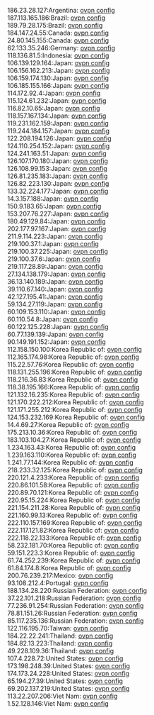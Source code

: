 186.23.28.127:Argentina: [ovpn config](vpn/186_23_28_127.ovpn)  
187.113.165.186:Brazil: [ovpn config](vpn/187_113_165_186.ovpn)  
189.79.28.175:Brazil: [ovpn config](vpn/189_79_28_175.ovpn)  
184.147.24.55:Canada: [ovpn config](vpn/184_147_24_55.ovpn)  
24.80.145.155:Canada: [ovpn config](vpn/24_80_145_155.ovpn)  
62.133.35.246:Germany: [ovpn config](vpn/62_133_35_246.ovpn)  
118.136.81.5:Indonesia: [ovpn config](vpn/118_136_81_5.ovpn)  
106.139.129.164:Japan: [ovpn config](vpn/106_139_129_164.ovpn)  
106.156.162.213:Japan: [ovpn config](vpn/106_156_162_213.ovpn)  
106.159.174.130:Japan: [ovpn config](vpn/106_159_174_130.ovpn)  
106.185.155.166:Japan: [ovpn config](vpn/106_185_155_166.ovpn)  
114.172.92.4:Japan: [ovpn config](vpn/114_172_92_4.ovpn)  
115.124.61.232:Japan: [ovpn config](vpn/115_124_61_232.ovpn)  
116.82.10.65:Japan: [ovpn config](vpn/116_82_10_65.ovpn)  
118.157.167.134:Japan: [ovpn config](vpn/118_157_167_134.ovpn)  
119.231.162.159:Japan: [ovpn config](vpn/119_231_162_159.ovpn)  
119.244.184.157:Japan: [ovpn config](vpn/119_244_184_157.ovpn)  
122.208.194.126:Japan: [ovpn config](vpn/122_208_194_126.ovpn)  
124.110.254.152:Japan: [ovpn config](vpn/124_110_254_152.ovpn)  
124.241.163.51:Japan: [ovpn config](vpn/124_241_163_51.ovpn)  
126.107.170.180:Japan: [ovpn config](vpn/126_107_170_180.ovpn)  
126.108.99.153:Japan: [ovpn config](vpn/126_108_99_153.ovpn)  
126.81.235.183:Japan: [ovpn config](vpn/126_81_235_183.ovpn)  
126.82.223.130:Japan: [ovpn config](vpn/126_82_223_130.ovpn)  
133.32.224.177:Japan: [ovpn config](vpn/133_32_224_177.ovpn)  
14.3.157.188:Japan: [ovpn config](vpn/14_3_157_188.ovpn)  
150.9.183.65:Japan: [ovpn config](vpn/150_9_183_65.ovpn)  
153.207.76.227:Japan: [ovpn config](vpn/153_207_76_227.ovpn)  
180.49.129.84:Japan: [ovpn config](vpn/180_49_129_84.ovpn)  
202.177.97.167:Japan: [ovpn config](vpn/202_177_97_167.ovpn)  
211.9.114.223:Japan: [ovpn config](vpn/211_9_114_223.ovpn)  
219.100.37.1:Japan: [ovpn config](vpn/219_100_37_1.ovpn)  
219.100.37.225:Japan: [ovpn config](vpn/219_100_37_225.ovpn)  
219.100.37.6:Japan: [ovpn config](vpn/219_100_37_6.ovpn)  
219.117.28.89:Japan: [ovpn config](vpn/219_117_28_89.ovpn)  
27.134.138.179:Japan: [ovpn config](vpn/27_134_138_179.ovpn)  
36.13.140.189:Japan: [ovpn config](vpn/36_13_140_189.ovpn)  
39.110.67.140:Japan: [ovpn config](vpn/39_110_67_140.ovpn)  
42.127.195.41:Japan: [ovpn config](vpn/42_127_195_41.ovpn)  
59.134.27.119:Japan: [ovpn config](vpn/59_134_27_119.ovpn)  
60.109.153.110:Japan: [ovpn config](vpn/60_109_153_110.ovpn)  
60.110.54.8:Japan: [ovpn config](vpn/60_110_54_8.ovpn)  
60.122.125.228:Japan: [ovpn config](vpn/60_122_125_228.ovpn)  
60.77.139.139:Japan: [ovpn config](vpn/60_77_139_139.ovpn)  
90.149.191.152:Japan: [ovpn config](vpn/90_149_191_152.ovpn)  
112.158.150.100:Korea Republic of: [ovpn config](vpn/112_158_150_100.ovpn)  
112.165.174.98:Korea Republic of: [ovpn config](vpn/112_165_174_98.ovpn)  
115.22.57.76:Korea Republic of: [ovpn config](vpn/115_22_57_76.ovpn)  
118.131.255.196:Korea Republic of: [ovpn config](vpn/118_131_255_196.ovpn)  
118.216.36.83:Korea Republic of: [ovpn config](vpn/118_216_36_83.ovpn)  
118.38.195.166:Korea Republic of: [ovpn config](vpn/118_38_195_166.ovpn)  
121.132.16.235:Korea Republic of: [ovpn config](vpn/121_132_16_235.ovpn)  
121.170.222.212:Korea Republic of: [ovpn config](vpn/121_170_222_212.ovpn)  
121.171.255.212:Korea Republic of: [ovpn config](vpn/121_171_255_212.ovpn)  
124.153.232.169:Korea Republic of: [ovpn config](vpn/124_153_232_169.ovpn)  
14.4.69.27:Korea Republic of: [ovpn config](vpn/14_4_69_27.ovpn)  
175.213.10.36:Korea Republic of: [ovpn config](vpn/175_213_10_36.ovpn)  
183.103.104.27:Korea Republic of: [ovpn config](vpn/183_103_104_27.ovpn)  
1.234.163.43:Korea Republic of: [ovpn config](vpn/1_234_163_43.ovpn)  
1.239.163.110:Korea Republic of: [ovpn config](vpn/1_239_163_110.ovpn)  
1.241.77.144:Korea Republic of: [ovpn config](vpn/1_241_77_144.ovpn)  
218.233.32.125:Korea Republic of: [ovpn config](vpn/218_233_32_125.ovpn)  
220.121.4.233:Korea Republic of: [ovpn config](vpn/220_121_4_233.ovpn)  
220.86.101.58:Korea Republic of: [ovpn config](vpn/220_86_101_58.ovpn)  
220.89.70.121:Korea Republic of: [ovpn config](vpn/220_89_70_121.ovpn)  
220.95.15.224:Korea Republic of: [ovpn config](vpn/220_95_15_224.ovpn)  
221.154.211.28:Korea Republic of: [ovpn config](vpn/221_154_211_28.ovpn)  
221.160.99.13:Korea Republic of: [ovpn config](vpn/221_160_99_13.ovpn)  
222.110.157.169:Korea Republic of: [ovpn config](vpn/222_110_157_169.ovpn)  
222.117.121.82:Korea Republic of: [ovpn config](vpn/222_117_121_82.ovpn)  
222.118.22.133:Korea Republic of: [ovpn config](vpn/222_118_22_133.ovpn)  
58.232.181.70:Korea Republic of: [ovpn config](vpn/58_232_181_70.ovpn)  
59.151.223.3:Korea Republic of: [ovpn config](vpn/59_151_223_3.ovpn)  
61.74.252.239:Korea Republic of: [ovpn config](vpn/61_74_252_239.ovpn)  
61.84.174.8:Korea Republic of: [ovpn config](vpn/61_84_174_8.ovpn)  
200.76.239.217:Mexico: [ovpn config](vpn/200_76_239_217.ovpn)  
93.108.212.4:Portugal: [ovpn config](vpn/93_108_212_4.ovpn)  
188.134.28.220:Russian Federation: [ovpn config](vpn/188_134_28_220.ovpn)  
37.22.101.218:Russian Federation: [ovpn config](vpn/37_22_101_218.ovpn)  
77.236.91.254:Russian Federation: [ovpn config](vpn/77_236_91_254.ovpn)  
78.81.151.26:Russian Federation: [ovpn config](vpn/78_81_151_26.ovpn)  
85.117.235.136:Russian Federation: [ovpn config](vpn/85_117_235_136.ovpn)  
122.116.195.70:Taiwan: [ovpn config](vpn/122_116_195_70.ovpn)  
184.22.22.241:Thailand: [ovpn config](vpn/184_22_22_241.ovpn)  
184.82.13.223:Thailand: [ovpn config](vpn/184_82_13_223.ovpn)  
49.228.109.36:Thailand: [ovpn config](vpn/49_228_109_36.ovpn)  
107.4.228.72:United States: [ovpn config](vpn/107_4_228_72.ovpn)  
173.198.248.39:United States: [ovpn config](vpn/173_198_248_39.ovpn)  
174.173.24.228:United States: [ovpn config](vpn/174_173_24_228.ovpn)  
65.194.27.39:United States: [ovpn config](vpn/65_194_27_39.ovpn)  
69.202.137.219:United States: [ovpn config](vpn/69_202_137_219.ovpn)  
113.22.207.206:Viet Nam: [ovpn config](vpn/113_22_207_206.ovpn)  
1.52.128.146:Viet Nam: [ovpn config](vpn/1_52_128_146.ovpn)  
